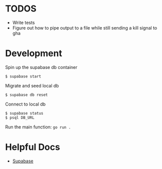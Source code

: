 # TODOS

- Write tests
- Figure out how to pipe output to a file while still sending a kill signal to gha

# Development

Spin up the supabase db container

```shell
$ supabase start
```

Migrate and seed local db
```shell
$ supabase db reset
```

Connect to local db
```shell
$ supabase status
$ psql DB_URL
```

Run the main function:
`go run .`

# Helpful Docs

- [Supabase](https://supabase.com/docs/guides/database/overview)